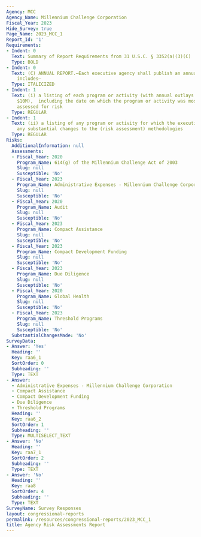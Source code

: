 ```yaml
---
Agency: MCC
Agency_Name: Millennium Challenge Corporation
Fiscal_Year: 2023
Hide_Survey: true
Page_Name: 2023_MCC_1
Report_Id: '1'
Requirements:
- Indent: 0
  Text: Summary of Report Requirements from 31 U.S.C. § 3352(a)(3)(C)
  Type: BOLD
- Indent: 0
  Text: (C) ANNUAL REPORT.—Each executive agency shall publish an annual report that
    includes—
  Type: ITALICIZED
- Indent: 1
  Text: (i) a listing of each program or activity (with annual outlays greater than
    $10M),  including the date on which the program or activity was most recently
    assessed for risk
  Type: REGULAR
- Indent: 1
  Text: (ii) a listing of any program or activity for which the executive agency makes
    any substantial changes to the (risk assessment) methodologies
  Type: REGULAR
Risks:
  AdditionalInformation: null
  Assessments:
  - Fiscal_Year: 2020
    Program_Name: 614(g) of the Millennium Challenge Act of 2003
    Slug: null
    Susceptible: 'No'
  - Fiscal_Year: 2023
    Program_Name: Administrative Expenses - Millennium Challenge Corporation
    Slug: null
    Susceptible: 'No'
  - Fiscal_Year: 2020
    Program_Name: Audit
    Slug: null
    Susceptible: 'No'
  - Fiscal_Year: 2023
    Program_Name: Compact Assistance
    Slug: null
    Susceptible: 'No'
  - Fiscal_Year: 2023
    Program_Name: Compact Development Funding
    Slug: null
    Susceptible: 'No'
  - Fiscal_Year: 2023
    Program_Name: Due Diligence
    Slug: null
    Susceptible: 'No'
  - Fiscal_Year: 2020
    Program_Name: Global Health
    Slug: null
    Susceptible: 'No'
  - Fiscal_Year: 2023
    Program_Name: Threshold Programs
    Slug: null
    Susceptible: 'No'
  SubstantialChangesMade: 'No'
SurveyData:
- Answer: 'Yes'
  Heading: ''
  Key: raa6_1
  SortOrder: 0
  Subheading: ''
  Type: TEXT
- Answer:
  - Administrative Expenses - Millennium Challenge Corporation
  - Compact Assistance
  - Compact Development Funding
  - Due Diligence
  - Threshold Programs
  Heading: ''
  Key: raa6_2
  SortOrder: 1
  Subheading: ''
  Type: MULTISELECT_TEXT
- Answer: 'No'
  Heading: ''
  Key: raa7_1
  SortOrder: 2
  Subheading: ''
  Type: TEXT
- Answer: 'No'
  Heading: ''
  Key: raa8
  SortOrder: 4
  Subheading: ''
  Type: TEXT
SurveyName: Survey Responses
layout: congressional-reports
permalink: /resources/congressional-reports/2023_MCC_1
title: Agency Risk Assessments Report
---
```

